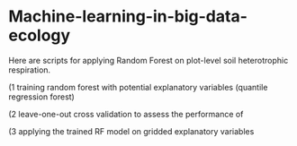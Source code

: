 # Machine-learning-in-big-data-ecology

Here are scripts for applying Random Forest on plot-level soil heterotrophic respiration. 

(1 training random forest with potential explanatory variables (quantile regression forest)

(2 leave-one-out cross validation to assess the performance of 

(3 applying the trained RF model on gridded explanatory variables 
